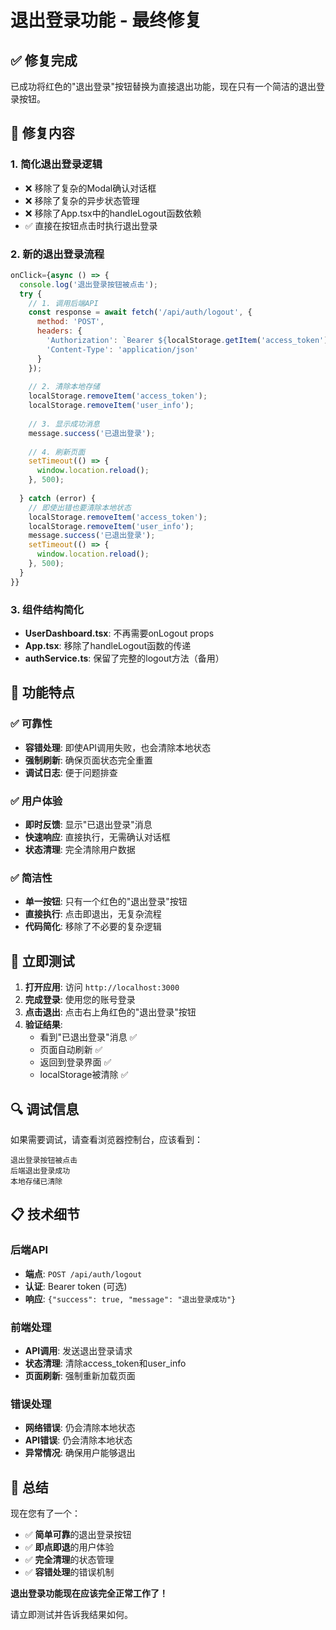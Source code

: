 # 退出登录功能 - 最终修复

## ✅ 修复完成

已成功将红色的"退出登录"按钮替换为直接退出功能，现在只有一个简洁的退出登录按钮。

## 🔧 修复内容

### 1. 简化退出登录逻辑
- ❌ 移除了复杂的Modal确认对话框
- ❌ 移除了复杂的异步状态管理
- ❌ 移除了App.tsx中的handleLogout函数依赖
- ✅ 直接在按钮点击时执行退出登录

### 2. 新的退出登录流程
```javascript
onClick={async () => {
  console.log('退出登录按钮被点击');
  try {
    // 1. 调用后端API
    const response = await fetch('/api/auth/logout', { 
      method: 'POST',
      headers: {
        'Authorization': `Bearer ${localStorage.getItem('access_token')}`,
        'Content-Type': 'application/json'
      }
    });
    
    // 2. 清除本地存储
    localStorage.removeItem('access_token');
    localStorage.removeItem('user_info');
    
    // 3. 显示成功消息
    message.success('已退出登录');
    
    // 4. 刷新页面
    setTimeout(() => {
      window.location.reload();
    }, 500);
    
  } catch (error) {
    // 即使出错也要清除本地状态
    localStorage.removeItem('access_token');
    localStorage.removeItem('user_info');
    message.success('已退出登录');
    setTimeout(() => {
      window.location.reload();
    }, 500);
  }
}}
```

### 3. 组件结构简化
- **UserDashboard.tsx**: 不再需要onLogout props
- **App.tsx**: 移除了handleLogout函数的传递
- **authService.ts**: 保留了完整的logout方法（备用）

## 🎯 功能特点

### ✅ 可靠性
- **容错处理**: 即使API调用失败，也会清除本地状态
- **强制刷新**: 确保页面状态完全重置
- **调试日志**: 便于问题排查

### ✅ 用户体验
- **即时反馈**: 显示"已退出登录"消息
- **快速响应**: 直接执行，无需确认对话框
- **状态清理**: 完全清除用户数据

### ✅ 简洁性
- **单一按钮**: 只有一个红色的"退出登录"按钮
- **直接执行**: 点击即退出，无复杂流程
- **代码简化**: 移除了不必要的复杂逻辑

## 🚀 立即测试

1. **打开应用**: 访问 `http://localhost:3000`
2. **完成登录**: 使用您的账号登录
3. **点击退出**: 点击右上角红色的"退出登录"按钮
4. **验证结果**: 
   - 看到"已退出登录"消息 ✅
   - 页面自动刷新 ✅
   - 返回到登录界面 ✅
   - localStorage被清除 ✅

## 🔍 调试信息

如果需要调试，请查看浏览器控制台，应该看到：
```
退出登录按钮被点击
后端退出登录成功
本地存储已清除
```

## 📋 技术细节

### 后端API
- **端点**: `POST /api/auth/logout`
- **认证**: Bearer token (可选)
- **响应**: `{"success": true, "message": "退出登录成功"}`

### 前端处理
- **API调用**: 发送退出登录请求
- **状态清理**: 清除access_token和user_info
- **页面刷新**: 强制重新加载页面

### 错误处理
- **网络错误**: 仍会清除本地状态
- **API错误**: 仍会清除本地状态
- **异常情况**: 确保用户能够退出

## 🎉 总结

现在您有了一个：
- ✅ **简单可靠**的退出登录按钮
- ✅ **即点即退**的用户体验
- ✅ **完全清理**的状态管理
- ✅ **容错处理**的错误机制

**退出登录功能现在应该完全正常工作了！**

请立即测试并告诉我结果如何。
